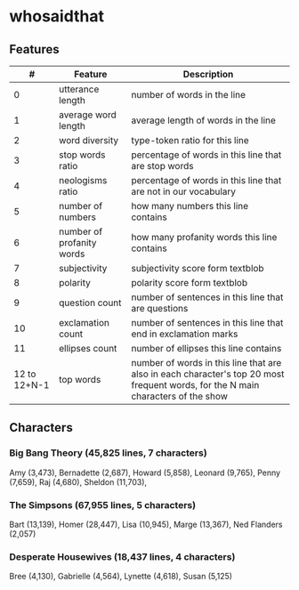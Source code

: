 # whosaidthat

## Features
| #  | Feature                     | Description                                                                          |
|----|-----------------------------|--------------------------------------------------------------------------------------|
| 0  | utterance length            | number of words in the line                                                          |
| 1  | average word length         | average length of words in the line                                                  |
| 2  | word diversity              | type-token ratio for this line                                                       |
| 3  | stop words ratio            | percentage of words in this line that are stop words                                 |
| 4  | neologisms ratio            | percentage of words in this line that are not in our vocabulary                      |
| 5  | number of numbers           | how many numbers this line contains                                                  |
| 6  | number of profanity words   | how many profanity words this line contains                                          |
| 7  | subjectivity                | subjectivity score form textblob                                                     |
| 8  | polarity                    | polarity score form textblob                                                         |
| 9  | question count              | number of sentences in this line that are questions                                  |
| 10  | exclamation count          | number of sentences in this line that end in exclamation marks                       |
| 11  | ellipses count             | number of ellipses this line contains                                                |
| 12 to 12+N-1    | top words        | number of words in this line that are also in each character's top 20 most frequent words, for the N main characters of the show                                                                              |


## Characters

### Big Bang Theory (45,825 lines, 7 characters)
Amy (3,473), Bernadette (2,687), Howard (5,858), Leonard (9,765), Penny (7,659), Raj (4,680), Sheldon (11,703), 

### The Simpsons (67,955 lines, 5 characters)
Bart (13,139), Homer (28,447), Lisa (10,945), Marge (13,367), Ned Flanders (2,057)

### Desperate Housewives (18,437 lines, 4 characters)
Bree (4,130), Gabrielle (4,564), Lynette (4,618), Susan (5,125)
